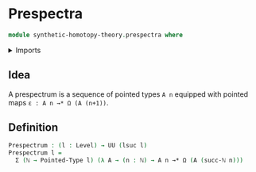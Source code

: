 # Prespectra

```agda
module synthetic-homotopy-theory.prespectra where
```

<details><summary>Imports</summary>
```agda
open import foundation.dependent-pair-types
open import foundation.universe-levels
open import elementary-number-theory.natural-numbers
open import structured-types.pointed-maps
open import structured-types.pointed-types
open import synthetic-homotopy-theory.loop-spaces
```
</details>

## Idea

A prespectrum is a sequence of pointed types `A n` equipped with pointed maps `ε : A n →* Ω (A (n+1))`.

## Definition

```agda
Prespectrum : (l : Level) → UU (lsuc l)
Prespectrum l =
  Σ (ℕ → Pointed-Type l) (λ A → (n : ℕ) → A n →* Ω (A (succ-ℕ n)))
```
